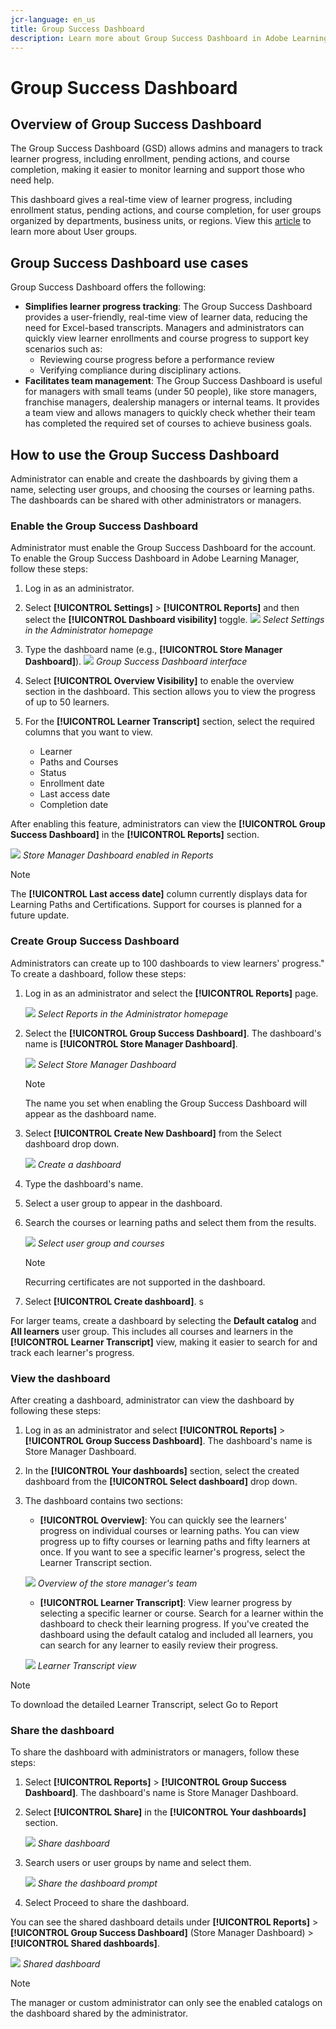 ```yaml
---
jcr-language: en_us
title: Group Success Dashboard
description: Learn more about Group Success Dashboard in Adobe Learning Manager
---
```

# Group Success Dashboard

## Overview of Group Success Dashboard

The Group Success Dashboard (GSD) allows admins and managers to track learner progress, including enrollment, pending actions, and course completion, making it easier to monitor learning and support those who need help. 

This dashboard gives a real-time view of learner progress, including enrollment status, pending actions, and course completion, for user groups organized by departments, business units, or regions. View this [article](/help/migrated/administrators/feature-summary/add-users-user-groups.md) to learn more about User groups.

## Group Success Dashboard use cases

Group Success Dashboard offers the following:

* **Simplifies learner progress tracking**: The Group Success Dashboard provides a user-friendly, real-time view of learner data, reducing the need for Excel-based transcripts. Managers and administrators can quickly view learner enrollments and course progress to support key scenarios such as:
   * Reviewing course progress before a performance review
   * Verifying compliance during disciplinary actions.
* **Facilitates team management**: The Group Success Dashboard is useful for managers with small teams (under 50 people), like store managers, franchise managers, dealership managers or internal teams. It provides a team view and allows managers to quickly check whether their team has completed the required set of courses to achieve business goals.

## How to use the Group Success Dashboard

Administrator can enable and create the dashboards by giving them a name, selecting user groups, and choosing the courses or learning paths. The dashboards can be shared with other administrators or managers.

### Enable the Group Success Dashboard

Administrator must enable the Group Success Dashboard for the account. To enable the Group Success Dashboard in Adobe Learning Manager, follow these steps:

1. Log in as an administrator.
2. Select **[!UICONTROL Settings]** > **[!UICONTROL Reports]** and then select the **[!UICONTROL Dashboard visibility]** toggle.
   ![](assets/go-to-settings.png)
   _Select Settings in the Administrator homepage_
3. Type the dashboard name (e.g., **[!UICONTROL Store Manager Dashboard]**).
   ![](assets/enable-gsd.png)
   _Group Success Dashboard interface_
4. Select **[!UICONTROL Overview Visibility]** to enable the overview section in the dashboard. This section allows you to view the progress of up to 50 learners. 
5. For the **[!UICONTROL Learner Transcript]** section, select the required columns that you want to view.

   * Learner
   * Paths and Courses
   * Status
   * Enrollment date
   * Last access date
   * Completion date

After enabling this feature, administrators can view the **[!UICONTROL Group Success Dashboard]** in the **[!UICONTROL Reports]** section.

![](assets/team-gsd-dashboard.png)
_Store Manager Dashboard enabled in Reports_

>[!NOTE]
>
>The **[!UICONTROL Last access date]** column currently displays data for Learning Paths and Certifications. Support for courses is planned for a future update.

### Create Group Success Dashboard

Administrators can create up to 100 dashboards to view learners' progress." To create a dashboard, follow these steps:

1. Log in as an administrator and select the **[!UICONTROL Reports]** page.
 
   ![](assets/go-to-reports.png)
   _Select Reports in the Administrator homepage_

2. Select the **[!UICONTROL Group Success Dashboard]**. The dashboard's name is **[!UICONTROL Store Manager Dashboard]**. 
 
   ![](assets/team-gsd-dashboard.png)
   _Select Store Manager Dashboard_

   >[!NOTE]
   >
   >The name you set when enabling the Group Success Dashboard will appear as the dashboard name.

3. Select **[!UICONTROL Create New Dashboard]** from the Select dashboard drop down.
 
   ![](assets/create-gsd-1.png)
   _Create a dashboard_

4. Type the dashboard's name.
5. Select a user group to appear in the dashboard.
6. Search the courses or learning paths and select them from the results.
 
   ![](assets/create-gsd.png)
   _Select user group and courses_

   >[!NOTE]
   >
   >Recurring certificates are not supported in the dashboard.

7. Select **[!UICONTROL Create dashboard]**. s 

For larger teams, create a dashboard by selecting the **Default catalog** and **All learners** user group. This includes all courses and learners in the **[!UICONTROL Learner Transcript]** view, making it easier to search for and track each learner's progress.

### View the dashboard

After creating a dashboard, administrator can view the dashboard by following these steps:

1. Log in as an administrator and select **[!UICONTROL Reports]** > **[!UICONTROL Group Success Dashboard]**. The dashboard's name is Store Manager Dashboard. 
2. In the **[!UICONTROL Your dashboards]** section, select the created dashboard from the **[!UICONTROL Select dashboard]** drop down. 
3. The dashboard contains two sections:
   * **[!UICONTROL Overview]**: You can quickly see the learners' progress on individual courses or learning paths. You can view progress up to fifty courses or learning paths and fifty learners at once. If you want to see a specific learner's progress, select the Learner Transcript section.
 
   ![](assets/overview.png)
   _Overview of the store manager's team_
  
   * **[!UICONTROL Learner Transcript]**: View learner progress by selecting a specific learner or course. Search for a learner within the dashboard to check their learning progress. If you've created the dashboard using the default catalog and included all learners, you can search for any learner to easily review their progress.

   ![](assets/learner-transcript.png)
    _Learner Transcript view_

>[!NOTE]
>
>To download the detailed Learner Transcript, select Go to Report

### Share the dashboard

To share the dashboard with administrators or managers, follow these steps:

1. Select **[!UICONTROL Reports]** > **[!UICONTROL Group Success Dashboard]**. The dashboard's name is Store Manager Dashboard. 
2. Select **[!UICONTROL Share]** in the **[!UICONTROL Your dashboards]** section. 
 
   ![](assets/share-dashboard.png)
   _Share dashboard_

3. Search users or user groups by name and select them.

   ![](assets/share-gsd.png) 
   _Share the dashboard prompt_

4. Select Proceed to share the dashboard.

You can see the shared dashboard details under **[!UICONTROL Reports]** > **[!UICONTROL Group Success Dashboard]** (Store Manager Dashboard) > **[!UICONTROL Shared dashboards]**.
 
![](assets/shared-dashboard.png) 
_Shared dashboard_

>[!NOTE]
>
>The manager or custom administrator can only see the enabled catalogs on the dashboard shared by the administrator.
